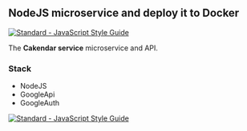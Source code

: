 ## NodeJS microservice and deploy it to Docker

[![Standard - JavaScript Style Guide](https://img.shields.io/badge/code%20style-standard-brightgreen.svg)](http://standardjs.com/)

The **Cakendar service** microservice and API.

### Stack
- NodeJS
- GoogleApi
- GoogleAuth

[![Standard - JavaScript Style Guide](https://cdn.rawgit.com/feross/standard/master/badge.svg)](https://github.com/feross/standard)
